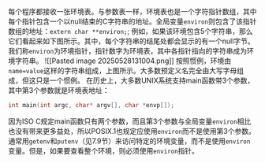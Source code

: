 每个程序都接收一张环境表。与参数表一样，环境表也是一个字符指针数组，其中每个指针包含一个以null结束的C字符串的地址。全局变量`environ`则包含了该指针数组的地址：`extern char **environ;`;
例如，如果该环境包含5个字符串，那么它们看起来如下图所示。其中，每个字符串的结尾处都会显示的有一个null字节。我们称`environ`为环境指针，指针数字为环境表，其中各指针指向的字符串成为环境字符串。
![[Pasted image 20250528131004.png]]
按照惯例，环境由`name=value`这样的字符串组成，上图所示。大多数预定义名完全由大写字母组成，但这只是一个惯例。
在历史上，大多数UNIX系统支持main函数带3个参数，其中第3个参数就是环境表地址：
```c
int main(int argc, char* argv[], char *envp[]);
```
因为ISO C规定main函数只有两个参数，而且第3个参数与全局变量`environ`相比也没有带来更多益处，所以POSIX.1也规定应使用`environ`而不是使用第3个参数。通常用`getenv`和`putenv`（见7.9节）来访问特定的环境变量，而不是使用`environ`变量。但是，如果要查看整个环境，则必须使用`environ`指针。